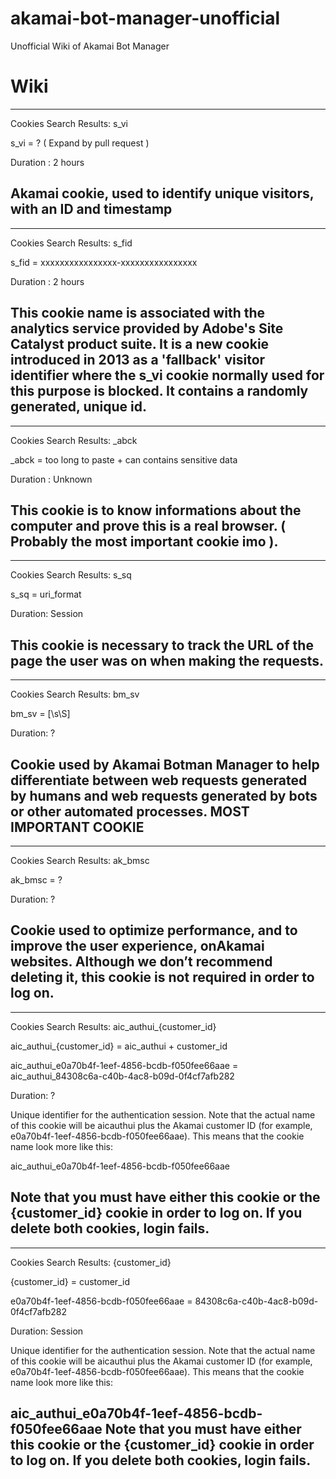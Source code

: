 # akamai-bot-manager-unofficial
Unofficial Wiki of Akamai Bot Manager



# Wiki
--------------------------------------------------------------------------------------

Cookies Search Results: s_vi

s_vi = ? ( Expand by pull request )

Duration : 2 hours

Akamai cookie, used to identify unique visitors, with an ID and timestamp
--------------------------------------------------------------------------------------

--------------------------------------------------------------------------------------
Cookies Search Results: s_fid

s_fid = xxxxxxxxxxxxxxxx-xxxxxxxxxxxxxxxx

Duration : 2 hours

This cookie name is associated with the analytics service provided by Adobe's Site Catalyst product suite. It is a new cookie introduced in 2013 as a 'fallback' visitor identifier where the s_vi cookie normally used for this purpose is blocked. It contains a randomly generated, unique id.
--------------------------------------------------------------------------------------

--------------------------------------------------------------------------------------
Cookies Search Results: _abck

_abck = too long to paste + can contains sensitive data

Duration : Unknown

This cookie is to know informations about the computer and prove this is a real browser. ( Probably the most important cookie imo ).
--------------------------------------------------------------------------------------

--------------------------------------------------------------------------------------
Cookies Search Results: s_sq

s_sq = uri_format

Duration: Session

This cookie is necessary to track the URL of the page the user was on when making the requests.
--------------------------------------------------------------------------------------

--------------------------------------------------------------------------------------
Cookies Search Results: bm_sv

bm_sv = [\s\S]

Duration: ?


Cookie used by ​Akamai​ Botman Manager to help differentiate between web requests generated by humans and web requests generated by bots or other automated processes.
MOST IMPORTANT COOKIE
--------------------------------------------------------------------------------------

--------------------------------------------------------------------------------------
Cookies Search Results: ak_bmsc

ak_bmsc = ?

Duration: ?

Cookie used to optimize performance, and to improve the user experience, on ​Akamai​ websites.
Although we don’t recommend deleting it, this cookie **is not** required in order to log on.
--------------------------------------------------------------------------------------

--------------------------------------------------------------------------------------
Cookies Search Results: aic_authui_{customer_id}

aic_authui_{customer_id} = aic_authui + customer_id

aic_authui_e0a70b4f-1eef-4856-bcdb-f050fee66aae = aic_authui_84308c6a-c40b-4ac8-b09d-0f4cf7afb282

Duration: ?

Unique identifier for the authentication session. Note that the actual name of this cookie will be aicauthui plus the ​Akamai​ customer ID (for example, e0a70b4f-1eef-4856-bcdb-f050fee66aae). This means that the cookie name look more like this:

aic_authui_e0a70b4f-1eef-4856-bcdb-f050fee66aae

Note that you must have either this cookie or the {customer_id} cookie in order to log on. If you delete both cookies, login fails.
--------------------------------------------------------------------------------------

--------------------------------------------------------------------------------------

Cookies Search Results: {customer_id}

{customer_id} = customer_id

e0a70b4f-1eef-4856-bcdb-f050fee66aae = 84308c6a-c40b-4ac8-b09d-0f4cf7afb282

Duration: Session

Unique identifier for the authentication session. Note that the actual name of this cookie will be aicauthui plus the ​Akamai​ customer ID (for example, e0a70b4f-1eef-4856-bcdb-f050fee66aae). This means that the cookie name look more like this:

aic_authui_e0a70b4f-1eef-4856-bcdb-f050fee66aae
Note that you must have either this cookie or the {customer_id} cookie in order to log on. If you delete both cookies, login fails.
--------------------------------------------------------------------------------------





